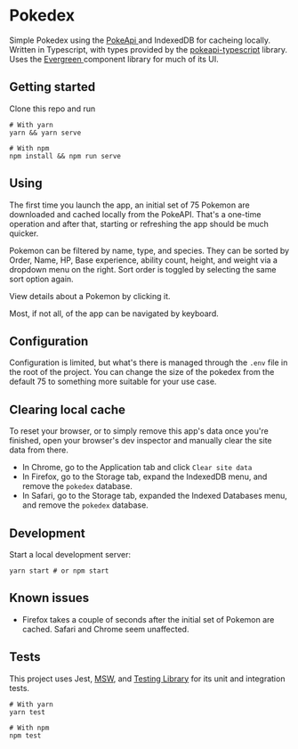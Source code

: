 # Pokedex

Simple Pokedex using the [ PokeApi ][pokeapi] and IndexedDB for cacheing locally. Written in Typescript,
with types provided by the [pokeapi-typescript][pokeapi-typescript] library. Uses the [ Evergreen ][evergreen] component
library for much of its UI.

## Getting started

Clone this repo and run

```
# With yarn
yarn && yarn serve

# With npm
npm install && npm run serve
```

## Using

The first time you launch the app, an initial set of 75 Pokemon are downloaded and cached locally from
the PokeAPI. That's a one-time operation and after that, starting or refreshing the app should be much quicker.

Pokemon can be filtered by name, type, and species. They can be sorted by Order, Name, HP, Base experience,
ability count, height, and weight via a dropdown menu on the right. Sort order is toggled by selecting
the same sort option again.

View details about a Pokemon by clicking it.

Most, if not all, of the app can be navigated by keyboard.

## Configuration

Configuration is limited, but what's there is managed through the `.env` file in the root
of the project. You can change the size of the pokedex from the default 75 to something
more suitable for your use case.

## Clearing local cache

To reset your browser, or to simply remove this app's data once you're finished, open your
browser's dev inspector and manually clear the site data from there.

- In Chrome, go to the Application tab and click `Clear site data`
- In Firefox, go to the Storage tab, expand the IndexedDB menu, and remove the `pokedex` database.
- In Safari, go to the Storage tab, expanded the Indexed Databases menu, and remove the `pokedex` database.

## Development

Start a local development server:

```
yarn start # or npm start
```

## Known issues

- Firefox takes a couple of seconds after the initial set of Pokemon are cached. Safari and Chrome seem unaffected.

## Tests

This project uses Jest, [MSW][msw], and [Testing Library][testing-library] for its unit and integration tests.

```
# With yarn
yarn test

# With npm
npm test
```

[pokeapi]: https://pokeapi.co
[pokeapi-typescript]: https://www.npmjs.com/package/pokeapi-typescript
[msw]: https://mswjs.io/
[testing-library]: https://testing-library.com
[evergreen]: https://evergreen.segment.com
